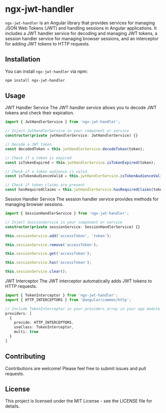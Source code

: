# ngx-jwt-handler

`ngx-jwt-handler` is an Angular library that provides services for managing JSON Web Tokens (JWT) and handling sessions in Angular applications. It includes a JWT handler service for decoding and managing JWT tokens, a session handler service for managing browser sessions, and an interceptor for adding JWT tokens to HTTP requests.

## Installation

You can install `ngx-jwt-handler` via npm:

```bash
npm install ngx-jwt-handler
```

## Usage

JWT Handler Service
The JWT handler service allows you to decode JWT tokens and check their expiration.

```typescript
import { JwtHandlerService } from 'ngx-jwt-handler';

// Inject JwtHandlerService in your component or service
constructor(private jwtHandlerService: JwtHandlerService) {}

// Decode a JWT token
const decodedToken = this.jwtHandlerService.decodeToken(token);

// Check if a token is expired
const isTokenExpired = this.jwtHandlerService.isTokenExpired(token);

// Check if a token audience is valid
const isTokenAudienceValid = this.jwtHandlerService.isTokenAudienceValid(token, audience);

// Check if token claims are present
const hasRequiredClaims = this.jwtHandlerService.hasRequiredClaims(token, claims[]);

```

Session Handler Service
The session handler service provides methods for managing browser sessions.

```typescript
import { SessionHandlerService } from 'ngx-jwt-handler';

// Inject SessionService in your component or service
constructor(private sessionService: SessionHandlerService) {}

this.sessionService.add('accessToken', 'token');

this.sessionService.remove('accessToken');

this.sessionService.get('accessToken');

this.sessionService.has('accessToken');

this.sessionService.clear();

```

JWT Interceptor
The JWT interceptor automatically adds JWT tokens to HTTP requests.

```typescript
import { TokenInterceptor } from 'ngx-jwt-handler';
import { HTTP_INTERCEPTORS } from '@angular/common/http';

// Include TokenInterceptor in your providers array in your app module
providers: [
  {
    provide: HTTP_INTERCEPTORS,
    useClass: TokenInterceptor,
    multi: true
  }
]

```

## Contributing

Contributions are welcome! Please feel free to submit issues and pull requests.

## License

This project is licensed under the MIT License - see the LICENSE file for details.
